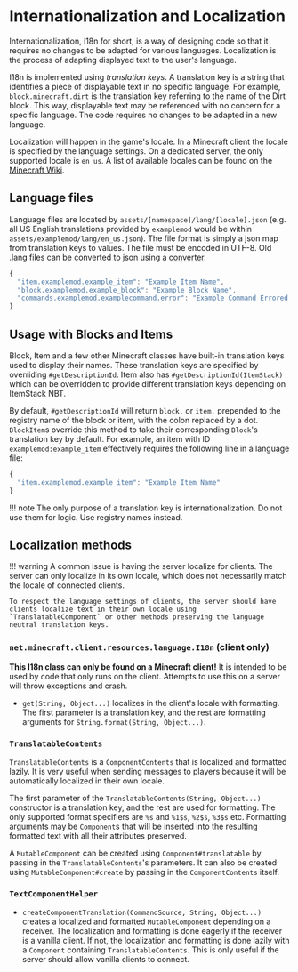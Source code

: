Internationalization and Localization
=====================================

Internationalization, i18n for short, is a way of designing code so that it requires no changes to be adapted for various languages. Localization is the process of adapting displayed text to the user's language.

I18n is implemented using _translation keys_. A translation key is a string that identifies a piece of displayable text in no specific language. For example, `block.minecraft.dirt` is the translation key referring to the name of the Dirt block. This way, displayable text may be referenced with no concern for a specific language. The code requires no changes to be adapted in a new language.

Localization will happen in the game's locale. In a Minecraft client the locale is specified by the language settings. On a dedicated server, the only supported locale is `en_us`. A list of available locales can be found on the [Minecraft Wiki][langs].

Language files
--------------

Language files are located by `assets/[namespace]/lang/[locale].json` (e.g. all US English translations provided by `examplemod` would be within `assets/examplemod/lang/en_us.json`). The file format is simply a json map from translation keys to values. The file must be encoded in UTF-8. Old .lang files can be converted to json using a [converter][converter].

```js
{
  "item.examplemod.example_item": "Example Item Name",
  "block.examplemod.example_block": "Example Block Name",
  "commands.examplemod.examplecommand.error": "Example Command Errored!"
}
```

Usage with Blocks and Items
---------------------------

Block, Item and a few other Minecraft classes have built-in translation keys used to display their names. These translation keys are specified by overriding `#getDescriptionId`. Item also has `#getDescriptionId(ItemStack)` which can be overridden to provide different translation keys depending on ItemStack NBT.

By default, `#getDescriptionId` will return `block.` or `item.` prepended to the registry name of the block or item, with the colon replaced by a dot. `BlockItem`s override this method to take their corresponding `Block`'s translation key by default. For example, an item with ID `examplemod:example_item` effectively requires the following line in a language file:

```js
{
  "item.examplemod.example_item": "Example Item Name"
}
```

!!! note
    The only purpose of a translation key is internationalization. Do not use them for logic. Use registry names instead.


Localization methods
--------------------

!!! warning
    A common issue is having the server localize for clients. The server can only localize in its own locale, which does not necessarily match the locale of connected clients.
    
    To respect the language settings of clients, the server should have clients localize text in their own locale using `TranslatableComponent` or other methods preserving the language neutral translation keys.

### `net.minecraft.client.resources.language.I18n` (client only)

**This I18n class can only be found on a Minecraft client!** It is intended to be used by code that only runs on the client. Attempts to use this on a server will throw exceptions and crash.

- `get(String, Object...)` localizes in the client's locale with formatting. The first parameter is a translation key, and the rest are formatting arguments for `String.format(String, Object...)`.

### `TranslatableContents`

`TranslatableContents` is a `ComponentContents` that is localized and formatted lazily. It is very useful when sending messages to players because it will be automatically localized in their own locale.

The first parameter of the `TranslatableContents(String, Object...)` constructor is a translation key, and the rest are used for formatting. The only supported format specifiers are `%s` and `%1$s`, `%2$s`, `%3$s` etc. Formatting arguments may be `Component`s that will be inserted into the resulting formatted text with all their attributes preserved.

A `MutableComponent` can be created using `Component#translatable` by passing in the `TranslatableContents`'s parameters. It can also be created using `MutableComponent#create` by passing in the `ComponentContents` itself.

### `TextComponentHelper`

- `createComponentTranslation(CommandSource, String, Object...)` creates a localized and formatted `MutableComponent` depending on a receiver. The localization and formatting is done eagerly if the receiver is a vanilla client. If not, the localization and formatting is done lazily with a `Component` containing `TranslatableContents`. This is only useful if the server should allow vanilla clients to connect.

[langs]: https://minecraft.wiki/w/Language#Languages
[converter]: https://tterrag.com/lang2json/
